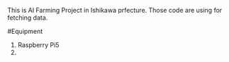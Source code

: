 This is AI Farming Project in Ishikawa prfecture.
Those code are using for fetching data.

#Equipment
1. Raspberry Pi5
2. 
